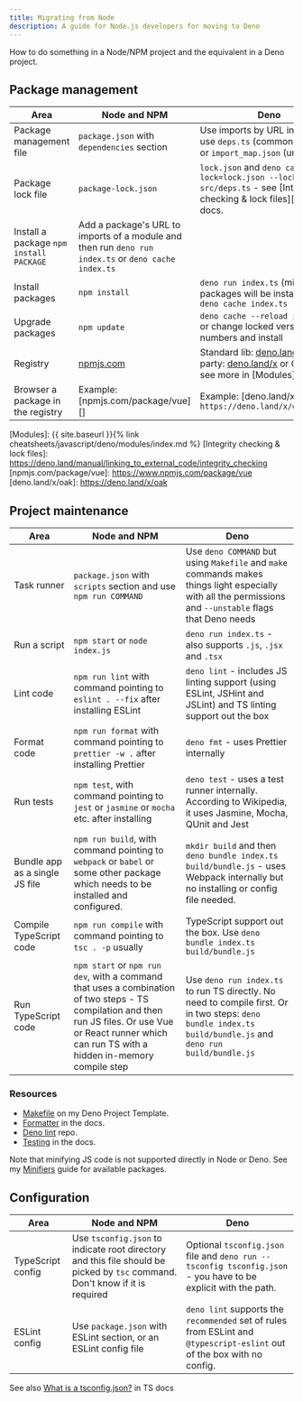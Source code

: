 ```yaml
---
title: Migrating from Node
description: A guide for Node.js developers for moving to Deno
---
```


How to do something in a Node/NPM project and the equivalent in a Deno project.


## Package management

| Area                                    | Node and NPM                                                                                             | Deno                                                                                                                                          |
| --------------------------------------- | ---------------------------------------------------------------------------------------------------- | --------------------------------------------------------------------------------------------------------------------------------------------- |
| Package management file                 | `package.json` with `dependencies` section                                                           | Use imports by URL inline, or use `deps.ts` (commonly used) or `import_map.json` (unstable)                                                   |
| Package lock file                       | `package-lock.json` | `lock.json` and `deno cache --lock=lock.json --lock-write src/deps.ts` - see [Integrity checking & lock files][] in the docs. |
| Install a package `npm install PACKAGE` | Add a package's URL to imports of a module and then run `deno run index.ts` or `deno cache index.ts` |
| Install packages                        | `npm install`                                                                                        | `deno run index.ts` (missing packages will be installed) or `deno cache index.ts`                                                             |
| Upgrade packages                        | `npm update`                                                                                         | `deno cache --reload index.ts` or change locked version numbers and install                                                                   |
| Registry                                | [npmjs.com](https://www.npmjs.com)                                                                  | Standard lib: [deno.land/std](https://deno.land/std), 3rd party: [deno.land/x](https://deno.land/x) or CDNs - see more in [Modules][] section |
| Browser a package in the registry       | Example: [npmjs.com/package/vue][] | Example: [deno.land/x/oak][] or `https://deno.land/x/oak@v6.5.0`

[Modules]: {{ site.baseurl }}{% link cheatsheets/javascript/deno/modules/index.md %}
[Integrity checking & lock files]: https://deno.land/manual/linking_to_external_code/integrity_checking
[npmjs.com/package/vue]: https://www.npmjs.com/package/vue
[deno.land/x/oak]: https://deno.land/x/oak


## Project maintenance

| Area                    | Node and NPM                                                                                                                                                                 | Deno                                                                                                                                                         |
| ----------------------- | ------------------------------------------------------------------------------------------------------------------------------------------------------------------------ | ------------------------------------------------------------------------------------------------------------------------------------------------------------ |
| Task runner             | `package.json` with `scripts` section and use `npm run COMMAND`                                                                                                          | Use `deno COMMAND` but using `Makefile` and `make` commands makes things light especially with all the permissions and `--unstable` flags that Deno needs    |
| Run a script            | `npm start` or `node index.js`                                                                                                                                           | `deno run index.ts` - also supports `.js`, `.jsx` and `.tsx`                                                                                                 |
| Lint code               | `npm run lint` with command pointing to `eslint . --fix` after installing ESLint                                                                                         | `deno lint` - includes JS linting support (using ESLint, JSHint and JSLint) and TS linting support out the box                                                                                               |
| Format code             | `npm run format` with command pointing to `prettier -w .` after installing Prettier                                                                                      | `deno fmt` - uses Prettier internally                                                                                                                        |
| Run tests               | `npm test`, with command pointing to `jest` or `jasmine` or `mocha` etc. after installing                                                                                | `deno test` - uses a test runner internally. According to Wikipedia, it uses Jasmine, Mocha, QUnit and Jest
| Bundle app as a single JS file | `npm run build`, with command pointing to `webpack` or `babel` or some other package which needs to be installed and configured. | `mkdir build` and then `deno bundle index.ts build/bundle.js` - uses Webpack internally but no installing or config file needed. |
| Compile TypeScript code | `npm run compile` with command pointing to `tsc . -p` usually                                                                                                            | TypeScript support out the box. Use `deno bundle index.ts build/bundle.js`                                                                                   |
| Run TypeScript code     | `npm start` or `npm run dev`, with a command that uses a combination of two steps - TS compilation and then run JS files. Or use Vue or React runner which can run TS with a hidden in-memory compile step | Use `deno run index.ts` to run TS directly. No need to compile first. Or in two steps: `deno bundle index.ts build/bundle.js` and `deno run build/bundle.js` |

### Resources

- [Makefile](https://github.com/MichaelCurrin/deno-project-template/blob/main/Makefile) on my Deno Project Template.
- [Formatter](https://deno.land/manual/tools/formatter) in the docs.
- [Deno lint](https://github.com/denoland/deno_lint) repo.
- [Testing](https://deno.land/manual/testing) in the docs.

Note that minifying JS code is not supported directly in Node or Deno. See my [Minifiers][] guide for available packages.

[Minifiers]: https://michaelcurrin.github.io/dev-resources/resources/javascript/minifiers.html


## Configuration

| Area              | Node and NPM                                                                                                                 | Deno                                                                                                                    |
| ----------------- | ------------------------------------------------------------------------------------------------------------------------ | ----------------------------------------------------------------------------------------------------------------------- |
| TypeScript config | Use `tsconfig.json` to indicate root directory and this file should be picked by `tsc` command. Don't know if it is required | Optional `tsconfig.json` file and `deno run --tsconfig tsconfig.json` - you have to be explicit with the path.          |
| ESLint config     | Use `package.json` with ESLint section, or an ESLint config file                                                                   | `deno lint` supports the `recommended` set of rules from ESLint and `@typescript-eslint` out of the box with no config. |

See also [What is a tsconfig.json?](https://www.typescriptlang.org/docs/handbook/tsconfig-json.html) in TS docs
